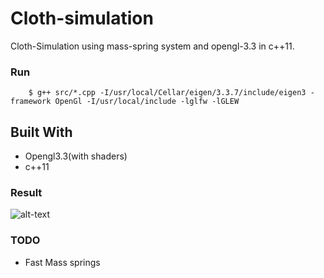 # Cloth-simulation

Cloth-Simulation using mass-spring system and opengl-3.3 in c++11.

### Run
```
    $ g++ src/*.cpp -I/usr/local/Cellar/eigen/3.3.7/include/eigen3 -framework OpenGl -I/usr/local/include -lglfw -lGLEW
```

## Built With
* Opengl3.3(with shaders)
* c++11

### Result
![alt-text](https://j.gifs.com/1WY7xG.gif)

### TODO
* Fast Mass springs


